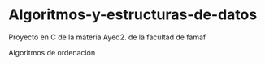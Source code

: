 # Algoritmos-y-estructuras-de-datos
Proyecto  en C de la materia Ayed2. de la facultad de famaf

Algoritmos de ordenación 